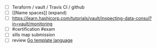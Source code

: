 -  [ ] Teraform / vault / Travis CI / github 
-  [ ] [[Name spaces]] (expand)
-  [ ] https://learn.hashicorp.com/tutorials/vault/inspecting-data-consul?in=vault/monitoring
-  [ ] #certification #exam 
-  [ ] sills map submission
-  [ ] review  [Go template language](https://golang.org/pkg/text/template/)